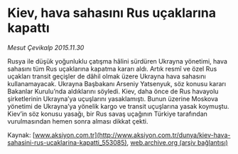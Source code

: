 # Kiev, hava sahasını Rus uçaklarına kapattı

*Mesut Çevikalp 2015.11.30*

<div class="pNewsDetailMainContent ctx_content" itemprop="articleBody">
 <p>
  Rusya ile düşük yoğunluklu çatışma hâlini sürdüren Ukrayna yönetimi, hava sahasını tüm Rus uçaklarına kapatma kararı aldı. Artık resmî ve özel Rus uçakları transit geçişler de dâhil olmak üzere Ukrayna hava sahasını kullanamayacak. Ukrayna Başbakanı Arseniy Yatsenyuk, söz konusu kararı Bakanlar Kurulu’nda aldıklarını söyledi. Kiev, daha önce de Rus havayolu şirketlerinin Ukrayna’ya uçuşlarını yasaklamıştı. Bunun üzerine Moskova yönetimi de Ukrayna’ya yönelik kargo ve transit uçuşlarına yasak koymuştu. Kiev’in söz konusu yasağı, bir Rus savaş uçağının Türkiye tarafından vurulmasından hemen sonra alması dikkat çekti.
 </p>
</div>


Kaynak: [www.aksiyon.com.tr](http://www.aksiyon.com.tr/dunya/kiev-hava-sahasini-rus-ucaklarina-kapatti_553085), [web.archive.org (arşiv bağlantısı)](http://web.archive.org/web/20160107172112/http://www.aksiyon.com.tr/dunya/kiev-hava-sahasini-rus-ucaklarina-kapatti_553085)
